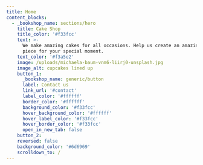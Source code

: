 ```yaml
---
title: Home
content_blocks:
  - _bookshop_name: sections/hero
    title: Cake Shop
    title_color: '#f33fcc'
    text: >-
      We make amazing cakes for all occasions. Help us create an amazing center
      piece for your special moment.
    text_color: '#f3a5e2'
    image: /uploads/michaela-baum-vnm6-liirj0-unsplash.jpg
    image_alt: cupcakes lined up
    button_1:
      _bookshop_name: generic/button
      label: Contact us
      link_url: '#contact'
      label_color: '#ffffff'
      border_color: '#ffffff'
      background_color: '#f33fcc'
      hover_background_color: '#ffffff'
      hover_label_color: '#f33fcc'
      hover_border_color: '#f33fcc'
      open_in_new_tab: false
    button_2:
    reversed: false
    background_color: '#6d6969'
    scrolldown_to: /
---
```

